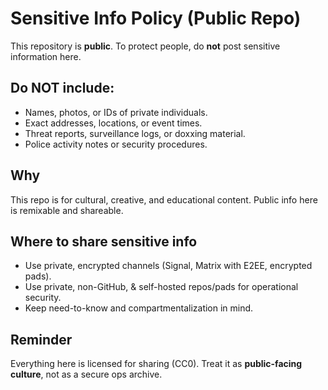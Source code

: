 # Sensitive Info Policy (Public Repo)

This repository is **public**. To protect people, do **not** post sensitive information here.

## Do NOT include:

* Names, photos, or IDs of private individuals.
* Exact addresses, locations, or event times.
* Threat reports, surveillance logs, or doxxing material.
* Police activity notes or security procedures.

## Why

This repo is for cultural, creative, and educational content. Public info here is remixable and shareable.

## Where to share sensitive info

* Use private, encrypted channels (Signal, Matrix with E2EE, encrypted pads).
* Use private, non-GitHub, & self-hosted repos/pads for operational security.
* Keep need-to-know and compartmentalization in mind.

## Reminder

Everything here is licensed for sharing (CC0). Treat it as **public-facing culture**, not as a secure ops archive.
